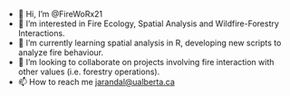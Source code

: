 - 👋 Hi, I’m @FireWoRx21
- 👀 I’m interested in Fire Ecology, Spatial Analysis and Wildfire-Forestry Interactions. 
- 🌱 I’m currently learning spatial analysis in R, developing new scripts to analyze fire behaviour. 
- 💞️ I’m looking to collaborate on projects involving fire interaction with other values (i.e. forestry operations). 
- 📫 How to reach me jarandal@ualberta.ca

<!---
FireWoRx21/FireWoRx21 is a ✨ special ✨ repository because its `README.md` (this file) appears on your GitHub profile.
You can click the Preview link to take a look at your changes.
--->
